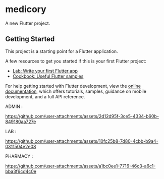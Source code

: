 # medicory

A new Flutter project.

## Getting Started

This project is a starting point for a Flutter application.

A few resources to get you started if this is your first Flutter project:

- [Lab: Write your first Flutter app](https://docs.flutter.dev/get-started/codelab)
- [Cookbook: Useful Flutter samples](https://docs.flutter.dev/cookbook)

For help getting started with Flutter development, view the
[online documentation](https://docs.flutter.dev/), which offers tutorials,
samples, guidance on mobile development, and a full API reference.

ADMIN :

https://github.com/user-attachments/assets/2d12d95f-3ce5-4334-b60b-849180aa727e

LAB :

https://github.com/user-attachments/assets/10fc25b8-7d80-4cbb-b9a4-0311504e2e08

PHARMACY :

https://github.com/user-attachments/assets/a1bc0ee1-7716-46c3-a6c1-bba3f6cd4c0e
